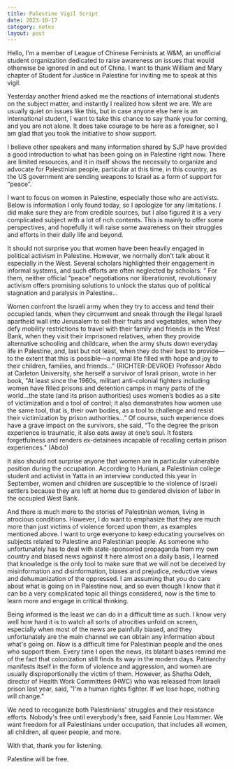 ```yaml
---
title: Palestine Vigil Script
date: 2023-10-17
category: notes
layout: post
---
```


Hello, I'm a member of League of Chinese Feminists at W&M, an unofficial student organization dedicated to raise awareness on issues that would otherwise be ignored in and out of China. I want to thank William and Mary chapter of Student for Justice in Palestine for inviting me to speak at this vigil.


Yesterday another friend asked me the reactions of international students on the subject matter, and instantly I realized how silent we are. We are usually quiet on issues like this, but in case anyone else here is an international student, I want to take this chance to say thank you for coming, and you are not alone. It does take courage to be here as a foreigner, so I am glad that you took the initiative to show support.

I believe other speakers and many information shared by SJP have provided a good introduction to what has been going on in Palestine right now. There are limited resources, and it in itself shows the necessity to organize and advocate for Palestinian people, particular at this time, in this country, as the US government are sending weapons to Israel as a form of support for “peace”.

I want to focus on women in Palestine, especially those who are activists. Below is information I only found today, so I apologize for any limitations. I did make sure they are from credible sources, but I also figured it is a very complicated subject with a lot of rich contents. This is mainly to offer some perspectives, and hopefully it will raise some awareness on their struggles and efforts in their daily life and beyond.

It should not surprise you that women have been heavily engaged in political activism in Palestine. However, we normally don't talk about it especially in the West. Several scholars highlighted their engagement in informal systems, and such efforts are often neglected by scholars.
" For them, neither official “peace” negotiations nor liberationist, revolutionary activism offers promising solutions to unlock the status quo of political stagnation and paralysis in Palestine...

Women confront the Israeli army when they try to access and tend their occupied lands, when they circumvent and sneak through the illegal Israeli apartheid wall into Jerusalem to sell their fruits and vegetables, when they defy mobility restrictions to travel with their family and friends in the West Bank, when they visit their imprisoned relatives, when they provide alternative schooling and childcare, when the army shuts down everyday life in Palestine, and, last but not least, when they do their best to provide—to the extent that this is possible—a normal life filled with hope and joy to their children, families, and friends..." (RICHTER-DEVROE)
Professor Abdo at Carleton University, she herself a survivor of Israli prison, wrote in her book, "At least since the 1960s, militant anti-colonial fighters including women have filled prisons and detention camps in many parts of the world...the state (and its prison authorities) uses women’s bodies as a site of victimization and a tool of control; it also demonstrates how women use the same tool, that is, their own bodies, as a tool to challenge and resist their victimization by prison authorities…” Of course, such experience does have a grave impact on the survivors, she said, “To the degree the prison experience is traumatic, it also eats away at one’s soul. It fosters forgetfulness and renders ex-detainees incapable of recalling certain prison experiences." (Abdo)

It also should not surprise anyone that women are in particular vulnerable position during the occupation. According to Huriani, a Palestinian college student and activist in Yatta in an interview conducted this year in September, women and children are susceptible to the violence of Israeli settlers because they are left at home due to gendered division of labor in the occupied West Bank.

And there is much more to the stories of Palestinian women, living in atrocious conditions. However, I do want to emphasize that they are much more than just victims of violence forced upon them, as examples mentioned above.
I want to urge everyone to keep educating yourselves on subjects related to Palestine and Palestinian people. As someone who unfortunately has to deal with state-sponsored propaganda from my own country and biased news against it here almost on a daily basis, I learned that knowledge is the only tool to make sure that we will not be deceived by misinformation and disinformation, biases and prejudice, reductive views and dehumanization of the oppressed. I am assuming that you do care about what is going on in Palestine now, and so even though I know that it can be a very complicated topic all things considered, now is the time to learn more and engage in critical thinking.

Being informed is the least we can do in a difficult time as such. I know very well how hard it is to watch all sorts of atrocities unfold on screen, especially when most of the news are painfully biased, and they unfortunately are the main channel we can obtain any information about what's going on.
Now is a difficult time for Palestinian people and the ones who support them. Every time I open the news, its blatant biases remind me of the fact that colonization still finds its way in the modern days. Patriarchy manifests itself in the form of violence and aggression, and women are usually disproportionally the victim of them. However, as Shatha Odeh, director of Health Work Committees (HWC) who was released from Israeli prison last year, said, "I'm a human rights fighter. If we lose hope, nothing will change."

We need to recoganize both Palestinians' struggles and their resistance efforts. Nobody's free until everybody's free, said Fannie Lou Hammer. We want freedom for all Palestinians under occupation, that includes all women, all children, all queer people, and more.

With that, thank you for listening.

Palestine will be free.
